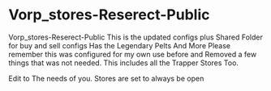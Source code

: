 # Vorp_stores-Reserect-Public
Vorp_stores-Reserect-Public
This is the updated configs plus Shared Folder for buy and sell configs
Has the Legendary Pelts And More Please remember this was configured for 
my own use before and Removed a few things that was not needed. This 
includes all the Trapper Stores Too.

Edit to The needs of you.
Stores are set to always be open
